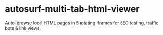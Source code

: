 # autosurf-multi-tab-html-viewer
Auto-browse local HTML pages in 5 rotating iframes for SEO testing, traffic bots &amp; link views.
